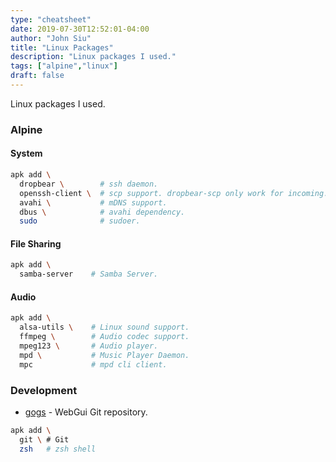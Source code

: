 ```yaml
---
type: "cheatsheet"
date: 2019-07-30T12:52:01-04:00
author: "John Siu"
title: "Linux Packages"
description: "Linux packages I used."
tags: ["alpine","linux"]
draft: false
---
```

Linux packages I used.
<!--more-->

### Alpine

#### System

```sh
apk add \
  dropbear \        # ssh daemon.
  openssh-client \  # scp support. dropbear-scp only work for incoming.
  avahi \           # mDNS support.
  dbus \            # avahi dependency.
  sudo              # sudoer.
```

#### File Sharing

```sh
apk add \
  samba-server    # Samba Server.
```

#### Audio

```sh
apk add \
  alsa-utils \    # Linux sound support.
  ffmpeg \        # Audio codec support.
  mpeg123 \       # Audio player.
  mpd \           # Music Player Daemon.
  mpc             # mpd cli client.
```

### Development

- [gogs](https://gogs.io) - WebGui Git repository.

```sh
apk add \
  git \ # Git
  zsh   # zsh shell
```